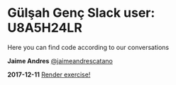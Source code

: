 # Gülşah Genç Slack user: U8A5H24LR

Here you can find code according to our conversations

**Jaime Andres**
[@jaimeandrescatano](https://discussions.udacity.com/u/jaimeandrescatano)


**2017-12-11** [Render exercise!](http://github.ekorre.org/2017-Google-Developer-Challenge/Classmates/gulsah-genc/index.html)
